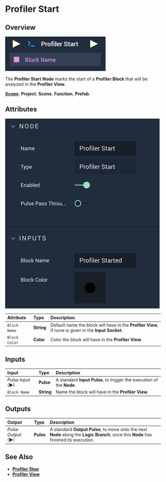 # Profiler Start

## Overview

![The Profiler Start Node.](../../.gitbook/assets/profilerstartupdatedimage.png)

The **Profiler Start** **Node** marks the start of a **Profiler Block** that will be analyzed in the **Profiler View**.

[**Scope**](../overview.md#scopes): **Project**, **Scene**, **Function**, **Prefab**.

## Attributes

![The Profiler Start Node Attributes.](../../.gitbook/assets/profilerstartattributes.png)

| Attribute | Type | Description |
| :--- | :--- | :--- |
| `Block Name` | **String** | Default name the block will have in the **Profiler View**, if none is given in the **Input** **Socket**. |
| `Block Color` | **Color** | Color the block will have in the **Profiler View**. |

## Inputs

| Input | Type | Description |
| :--- | :--- | :--- |
| _Pulse Input_ \(►\) | **Pulse** | A standard **Input Pulse**, to trigger the execution of the **Node**. |
| `Block Name` | **String** | Name the block will have in the **Profiler View**. |

## Outputs

| Output | Type | Description |
| :--- | :--- | :--- |
| _Pulse Output_ \(►\) | **Pulse** | A standard **Output Pulse**, to move onto the next **Node** along the **Logic Branch**, once this **Node** has finished its execution. |

## See Also

* [**Profiler Stop**](profiler-stop.md)
* [**Profiler View**](../../modules/profiler-view.md)

